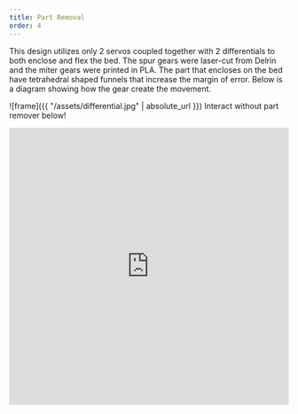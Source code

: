 ```yaml
---
title: Part Removal
order: 4
---
```

This design utilizes only 2 servos coupled together with 2 differentials to both enclose and flex the bed. The spur gears were laser-cut from Delrin and the miter gears were printed in PLA. The part that encloses on the bed have tetrahedral shaped funnels that increase the margin of error. Below is a diagram showing how the gear create the movement.

![frame]({{ "/assets/differential.jpg" | absolute_url }})
Interact without part remover below!
<iframe frameBorder="0" width="100%" height="500" src="https://stl.brentyi.com/viewer/1525399657192" scrolling="no"></iframe>
